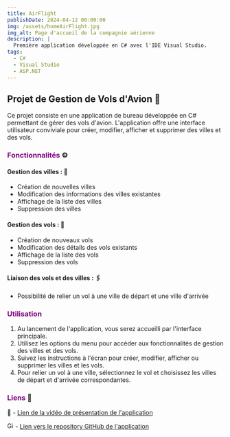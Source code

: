 ```yaml
---
title: AirFlight
publishDate: 2024-04-12 00:00:00
img: /assets/homeAirFlight.jpg
img_alt: Page d'accueil de la compagnie aérienne
description: |
  Première application développée en C# avec l'IDE Visual Studio.
tags:
  - C#
  - Visual Studio
  - ASP.NET
---
```


## Projet de Gestion de Vols d'Avion 🛫

Ce projet consiste en une application de bureau développée en C# permettant de gérer des vols d'avion.
L'application offre une interface utilisateur conviviale pour créer, modifier, afficher et supprimer des villes et des vols.

### <font color="purple">Fonctionnalités</font> ⚙️

#### Gestion des villes : 🌇
- Création de nouvelles villes
- Modification des informations des villes existantes
- Affichage de la liste des villes
- Suppression des villes

#### Gestion des vols : 💺
- Création de nouveaux vols
- Modification des détails des vols existants
- Affichage de la liste des vols
- Suppression des vols

#### Liaison des vols et des villes : 🖇️
- Possibilité de relier un vol à une ville de départ et une ville d'arrivée

### <font color="purple">Utilisation</font>

1. Au lancement de l'application, vous serez accueilli par l'interface principale.
2. Utilisez les options du menu pour accéder aux fonctionnalités de gestion des villes et des vols.
3. Suivez les instructions à l'écran pour créer, modifier, afficher ou supprimer les villes et les vols.
4. Pour relier un vol à une ville, sélectionnez le vol et choisissez les villes de départ et d'arrivée correspondantes.

### <font color="purple">Liens</font> 🔗
🎥 - <a href="https://1drv.ms/v/s!Anvag74D4iR_p0AL4Q9AFKY12rvy?e=xWo5qI" target="_blank">Lien de la vidéo de présentation de l'application</a>

<img src="https://github.githubassets.com/images/icons/emoji/octocat.png" alt="GitHub" width="15" height="15"> - [Lien vers le repository GitHub de l'application](https://github.com/N-BLET/TdCDA/)